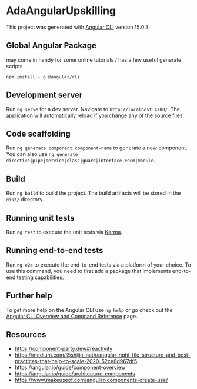 # AdaAngularUpskilling

This project was generated with [Angular CLI](https://github.com/angular/angular-cli) version 15.0.3.

## Global Angular Package

may come in handy for some online tutorials / has a few useful generate scripts

`npm install - g @angular/cli`

## Development server

Run `ng serve` for a dev server. Navigate to `http://localhost:4200/`. The application will automatically reload if you change any of the source files.

## Code scaffolding

Run `ng generate component component-name` to generate a new component. You can also use `ng generate directive|pipe|service|class|guard|interface|enum|module`.

## Build

Run `ng build` to build the project. The build artifacts will be stored in the `dist/` directory.

## Running unit tests

Run `ng test` to execute the unit tests via [Karma](https://karma-runner.github.io).

## Running end-to-end tests

Run `ng e2e` to execute the end-to-end tests via a platform of your choice. To use this command, you need to first add a package that implements end-to-end testing capabilities.

## Further help

To get more help on the Angular CLI use `ng help` or go check out the [Angular CLI Overview and Command Reference](https://angular.io/cli) page.

## Resources 

- https://component-party.dev/#reactivity
- https://medium.com/@shijin_nath/angular-right-file-structure-and-best-practices-that-help-to-scale-2020-52ce8d967df5
- https://angular.io/guide/component-overview
- https://angular.io/guide/architecture-components
- https://www.makeuseof.com/angular-components-create-use/

